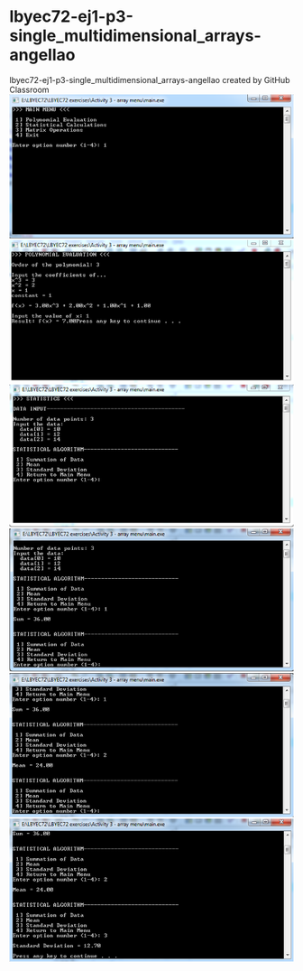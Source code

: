 # lbyec72-ej1-p3-single_multidimensional_arrays-angellao
lbyec72-ej1-p3-single_multidimensional_arrays-angellao created by GitHub Classroom
![](1.PNG)
![](2.PNG)
![](3.PNG)
![](4.PNG)
![](5.PNG)
![](6.PNG)
